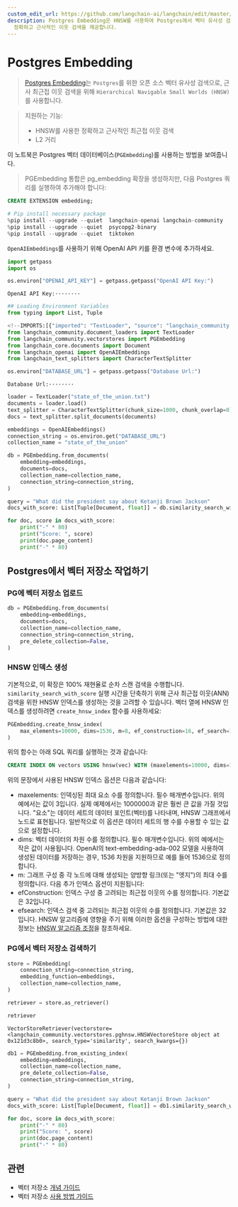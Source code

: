 ```yaml
---
custom_edit_url: https://github.com/langchain-ai/langchain/edit/master/docs/docs/integrations/vectorstores/pgembedding.ipynb
description: Postgres Embedding은 HNSW를 사용하여 Postgres에서 벡터 유사성 검색을 지원하는 오픈 소스 도구입니다.
  정확하고 근사적인 이웃 검색을 제공합니다.
---
```


# Postgres Embedding

> [Postgres Embedding](https://github.com/neondatabase/pg_embedding)는 `Postgres`를 위한 오픈 소스 벡터 유사성 검색으로, 근사 최근접 이웃 검색을 위해 `Hierarchical Navigable Small Worlds (HNSW)`를 사용합니다.

> 지원하는 기능:
> - HNSW를 사용한 정확하고 근사적인 최근접 이웃 검색
> - L2 거리

이 노트북은 Postgres 벡터 데이터베이스(`PGEmbedding`)를 사용하는 방법을 보여줍니다.

> PGEmbedding 통합은 pg_embedding 확장을 생성하지만, 다음 Postgres 쿼리를 실행하여 추가해야 합니다:
```sql
CREATE EXTENSION embedding;
```


```python
# Pip install necessary package
%pip install --upgrade --quiet  langchain-openai langchain-community
%pip install --upgrade --quiet  psycopg2-binary
%pip install --upgrade --quiet  tiktoken
```


`OpenAIEmbeddings`를 사용하기 위해 OpenAI API 키를 환경 변수에 추가하세요.

```python
import getpass
import os

os.environ["OPENAI_API_KEY"] = getpass.getpass("OpenAI API Key:")
```

```output
OpenAI API Key:········
```


```python
## Loading Environment Variables
from typing import List, Tuple
```


```python
<!--IMPORTS:[{"imported": "TextLoader", "source": "langchain_community.document_loaders", "docs": "https://api.python.langchain.com/en/latest/document_loaders/langchain_community.document_loaders.text.TextLoader.html", "title": "Postgres Embedding"}, {"imported": "PGEmbedding", "source": "langchain_community.vectorstores", "docs": "https://api.python.langchain.com/en/latest/vectorstores/langchain_community.vectorstores.pgembedding.PGEmbedding.html", "title": "Postgres Embedding"}, {"imported": "Document", "source": "langchain_core.documents", "docs": "https://api.python.langchain.com/en/latest/documents/langchain_core.documents.base.Document.html", "title": "Postgres Embedding"}, {"imported": "OpenAIEmbeddings", "source": "langchain_openai", "docs": "https://api.python.langchain.com/en/latest/embeddings/langchain_openai.embeddings.base.OpenAIEmbeddings.html", "title": "Postgres Embedding"}, {"imported": "CharacterTextSplitter", "source": "langchain_text_splitters", "docs": "https://api.python.langchain.com/en/latest/character/langchain_text_splitters.character.CharacterTextSplitter.html", "title": "Postgres Embedding"}]-->
from langchain_community.document_loaders import TextLoader
from langchain_community.vectorstores import PGEmbedding
from langchain_core.documents import Document
from langchain_openai import OpenAIEmbeddings
from langchain_text_splitters import CharacterTextSplitter
```


```python
os.environ["DATABASE_URL"] = getpass.getpass("Database Url:")
```

```output
Database Url:········
```


```python
loader = TextLoader("state_of_the_union.txt")
documents = loader.load()
text_splitter = CharacterTextSplitter(chunk_size=1000, chunk_overlap=0)
docs = text_splitter.split_documents(documents)

embeddings = OpenAIEmbeddings()
connection_string = os.environ.get("DATABASE_URL")
collection_name = "state_of_the_union"
```


```python
db = PGEmbedding.from_documents(
    embedding=embeddings,
    documents=docs,
    collection_name=collection_name,
    connection_string=connection_string,
)

query = "What did the president say about Ketanji Brown Jackson"
docs_with_score: List[Tuple[Document, float]] = db.similarity_search_with_score(query)
```


```python
for doc, score in docs_with_score:
    print("-" * 80)
    print("Score: ", score)
    print(doc.page_content)
    print("-" * 80)
```


## Postgres에서 벡터 저장소 작업하기

### PG에 벡터 저장소 업로드

```python
db = PGEmbedding.from_documents(
    embedding=embeddings,
    documents=docs,
    collection_name=collection_name,
    connection_string=connection_string,
    pre_delete_collection=False,
)
```


### HNSW 인덱스 생성
기본적으로, 이 확장은 100% 재현율로 순차 스캔 검색을 수행합니다. `similarity_search_with_score` 실행 시간을 단축하기 위해 근사 최근접 이웃(ANN) 검색을 위한 HNSW 인덱스를 생성하는 것을 고려할 수 있습니다. 벡터 열에 HNSW 인덱스를 생성하려면 `create_hnsw_index` 함수를 사용하세요:

```python
PGEmbedding.create_hnsw_index(
    max_elements=10000, dims=1536, m=8, ef_construction=16, ef_search=16
)
```


위의 함수는 아래 SQL 쿼리를 실행하는 것과 같습니다:
```sql
CREATE INDEX ON vectors USING hnsw(vec) WITH (maxelements=10000, dims=1536, m=3, efconstruction=16, efsearch=16);
```

위의 문장에서 사용된 HNSW 인덱스 옵션은 다음과 같습니다:

- maxelements: 인덱싱된 최대 요소 수를 정의합니다. 필수 매개변수입니다. 위의 예에서는 값이 3입니다. 실제 예제에서는 1000000과 같은 훨씬 큰 값을 가질 것입니다. "요소"는 데이터 세트의 데이터 포인트(벡터)를 나타내며, HNSW 그래프에서 노드로 표현됩니다. 일반적으로 이 옵션은 데이터 세트의 행 수를 수용할 수 있는 값으로 설정합니다.
- dims: 벡터 데이터의 차원 수를 정의합니다. 필수 매개변수입니다. 위의 예에서는 작은 값이 사용됩니다. OpenAI의 text-embedding-ada-002 모델을 사용하여 생성된 데이터를 저장하는 경우, 1536 차원을 지원하므로 예를 들어 1536으로 정의합니다.
- m: 그래프 구성 중 각 노드에 대해 생성되는 양방향 링크(또는 "엣지")의 최대 수를 정의합니다.
다음 추가 인덱스 옵션이 지원됩니다:
- efConstruction: 인덱스 구성 중 고려되는 최근접 이웃의 수를 정의합니다. 기본값은 32입니다.
- efsearch: 인덱스 검색 중 고려되는 최근접 이웃의 수를 정의합니다. 기본값은 32입니다.
HNSW 알고리즘에 영향을 주기 위해 이러한 옵션을 구성하는 방법에 대한 정보는 [HNSW 알고리즘 조정](https://neon.tech/docs/extensions/pg_embedding#tuning-the-hnsw-algorithm)을 참조하세요.

### PG에서 벡터 저장소 검색하기

```python
store = PGEmbedding(
    connection_string=connection_string,
    embedding_function=embeddings,
    collection_name=collection_name,
)

retriever = store.as_retriever()
```


```python
retriever
```


```output
VectorStoreRetriever(vectorstore=<langchain_community.vectorstores.pghnsw.HNSWVectoreStore object at 0x121d3c8b0>, search_type='similarity', search_kwargs={})
```


```python
db1 = PGEmbedding.from_existing_index(
    embedding=embeddings,
    collection_name=collection_name,
    pre_delete_collection=False,
    connection_string=connection_string,
)

query = "What did the president say about Ketanji Brown Jackson"
docs_with_score: List[Tuple[Document, float]] = db1.similarity_search_with_score(query)
```


```python
for doc, score in docs_with_score:
    print("-" * 80)
    print("Score: ", score)
    print(doc.page_content)
    print("-" * 80)
```


## 관련

- 벡터 저장소 [개념 가이드](/docs/concepts/#vector-stores)
- 벡터 저장소 [사용 방법 가이드](/docs/how_to/#vector-stores)